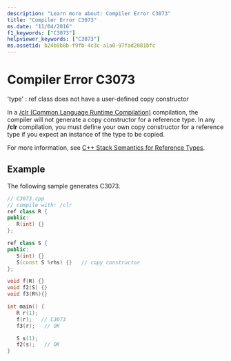 ```yaml
---
description: "Learn more about: Compiler Error C3073"
title: "Compiler Error C3073"
ms.date: "11/04/2016"
f1_keywords: ["C3073"]
helpviewer_keywords: ["C3073"]
ms.assetid: b24b9b8b-f9fb-4c3c-a1a0-97fad2081bfc
---
```

# Compiler Error C3073

'type' : ref class does not have a user-defined copy constructor

In a [/clr (Common Language Runtime Compilation)](../../build/reference/clr-common-language-runtime-compilation.md) compilation, the compiler will not generate a copy constructor for a reference type. In any **/clr** compilation, you must define your own copy constructor for a reference type if you expect an instance of the type to be copied.

For more information, see [C++ Stack Semantics for Reference Types](../../dotnet/cpp-stack-semantics-for-reference-types.md).

## Example

The following sample generates C3073.

```cpp
// C3073.cpp
// compile with: /clr
ref class R {
public:
   R(int) {}
};

ref class S {
public:
   S(int) {}
   S(const S %rhs) {}   // copy constructor
};

void f(R) {}
void f2(S) {}
void f3(R%){}

int main() {
   R r(1);
   f(r);   // C3073
   f3(r);   // OK

   S s(1);
   f2(s);   // OK
}
```
